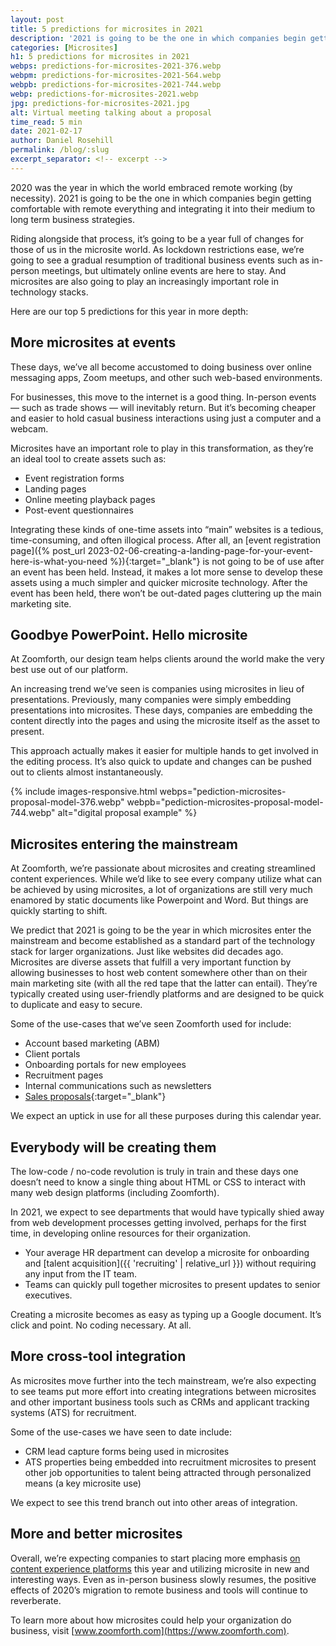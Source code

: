 ```yaml
---
layout: post
title: 5 predictions for microsites in 2021
description: '2021 is going to be the one in which companies begin getting comfortable with remote everything and integrating it into their medium to long term business strategies.'
categories: [Microsites]
h1: 5 predictions for microsites in 2021
webps: predictions-for-microsites-2021-376.webp
webpm: predictions-for-microsites-2021-564.webp
webpb: predictions-for-microsites-2021-744.webp
webp: predictions-for-microsites-2021.webp
jpg: predictions-for-microsites-2021.jpg
alt: Virtual meeting talking about a proposal
time_read: 5 min
date: 2021-02-17
author: Daniel Rosehill
permalink: /blog/:slug
excerpt_separator: <!-- excerpt -->
---
```

2020 was the year in which the world embraced remote working (by necessity). 2021 is going to be the one in which companies begin getting comfortable with remote everything and integrating it into their medium to long term business strategies.
<!-- excerpt -->

Riding alongside that process, it’s going to be a year full of changes for those of us in the microsite world. As lockdown restrictions ease, we’re going to see a gradual resumption of traditional business events such as in-person meetings, but ultimately online events are here to stay. And microsites are also going to play an increasingly important role in technology stacks.

Here are our top 5 predictions for this year in more depth:

## More microsites at events

These days, we’ve all become accustomed to doing business over online messaging apps, Zoom meetups, and other such web-based environments.

For businesses, this move to the internet is a good thing. In-person events — such as trade shows — will inevitably return. But it’s becoming cheaper and easier to hold casual business interactions using just a computer and a webcam.

Microsites have an important role to play in this transformation, as they’re an ideal tool to create assets such as:

* Event registration forms
* Landing pages
* Online meeting playback pages
* Post-event questionnaires

Integrating these kinds of one-time assets into “main” websites is a tedious, time-consuming, and often illogical process. After all, an [event registration page]({% post_url 2023-02-06-creating-a-landing-page-for-your-event-here-is-what-you-need %}){:target="_blank"} is not going to be of use after an event has been held. Instead, it makes a lot more sense to develop these assets using a much simpler and quicker microsite technology. After the event has been held, there won’t be out-dated pages cluttering up the main marketing site.

## Goodbye PowerPoint. Hello microsite

At Zoomforth, our design team helps clients around the world make the very best use out of our platform.

An increasing trend we’ve seen is companies using microsites in lieu of presentations. Previously, many companies were simply embedding presentations into microsites. These days, companies are embedding the content directly into the pages and using the microsite itself as the asset to present.

This approach actually makes it easier for multiple hands to get involved in the editing process. It’s also quick to update and changes can be pushed out to clients almost instantaneously.

{% include images-responsive.html webps="pediction-microsites-proposal-model-376.webp" webpb="pediction-microsites-proposal-model-744.webp" alt="digital proposal example" %}

## Microsites entering the mainstream

At Zoomforth, we’re passionate about microsites and creating streamlined content experiences. While we’d like to see every company utilize what can be achieved by using microsites, a lot of organizations are still very much enamored by static documents like Powerpoint and Word. But things are quickly starting to shift.

We predict that 2021 is going to be the year in which microsites enter the mainstream and become established as a standard part of the technology stack for larger organizations. Just like websites did decades ago. Microsites are diverse assets that fulfill a very important function by allowing businesses to host web content somewhere other than on their main marketing site (with all the red tape that the latter can entail). They’re typically created using user-friendly platforms and are designed to be quick to duplicate and easy to secure.

Some of the use-cases that we’ve seen Zoomforth used for include:

* Account based marketing (ABM)
* Client portals
* Onboarding portals for new employees
* Recruitment pages
* Internal communications such as newsletters
* [Sales proposals]({{'blog/how-to-make-an-online-proposal-with-a-microsite'|relative_url}}){:target="_blank"}

We expect an uptick in use for all these purposes during this calendar year.

## Everybody will be creating them

The low-code / no-code revolution is truly in train and these days one doesn’t need to know a single thing about HTML or CSS to interact with many web design platforms (including Zoomforth).

In 2021, we expect to see departments that would have typically shied away from web development processes getting involved, perhaps for the first time, in developing online resources for their organization.

* Your average HR department can develop a microsite for onboarding and [talent acquisition]({{ 'recruiting' | relative_url }}) without requiring any input from the IT team.
* Teams can quickly pull together microsites to present updates to senior executives.

Creating a microsite becomes as easy as typing up a Google document. It’s click and point. No coding necessary. At all.

## More cross-tool integration

As microsites move further into the tech mainstream, we’re also expecting to see teams put more effort into creating integrations between microsites and other important business tools such as CRMs and applicant tracking systems (ATS) for recruitment.

Some of the use-cases we have seen to date include:

* CRM lead capture forms being used in microsites
* ATS properties being embedded into recruitment microsites to present other job opportunities to talent being attracted through personalized means (a key microsite use)

We expect to see this trend branch out into other areas of integration.

## More and better microsites

Overall, we’re expecting companies to start placing more emphasis [on content experience platforms](https://www.zoomforth.com/content-experience-platforms-why-you-need-them-and-how-to-get-started) this year and utilizing microsite in new and interesting ways. Even as in-person business slowly resumes, the positive effects of 2020’s migration to remote business and tools will continue to reverberate.

To learn more about how microsites could help your organization do business, visit [www.zoomforth.com](https://www.zoomforth.com).
